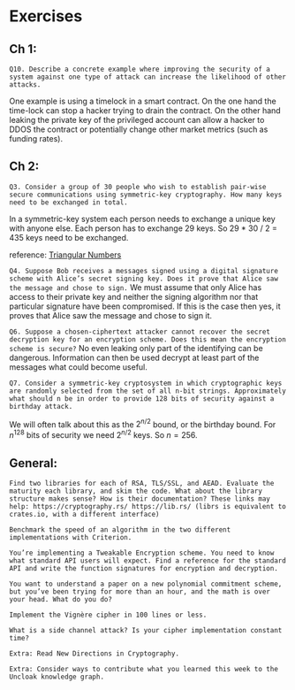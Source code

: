 # Exercises

## Ch 1:

`Q10. Describe a concrete example where improving the security of a system against one type of attack can increase the likelihood of other attacks.`

One example is using a timelock in a smart contract. On the one hand the time-lock can stop a hacker trying to drain the contract. On the other hand leaking
the private key of the privileged account can allow a hacker to DDOS the contract or potentially change other market metrics (such as funding rates).

## Ch 2:

`Q3. Consider a group of 30 people who wish to establish pair-wise secure communications using symmetric-key cryptography. How many keys need to be exchanged in total.`

In a symmetric-key system each person needs to exchange a unique key with anyone else. Each person has to exchange 29 keys. So 29 \* 30 / 2 = 435 keys need to be exchanged.

reference: [Triangular Numbers](theory/triangular_numbers.md)

`Q4. Suppose Bob receives a messages signed using a digital signature scheme with Alice’s secret signing key. Does it prove that Alice saw the message and chose to sign.`
We must assume that only Alice has access to their private key and neither the signing algorithm nor that particular signature have been compromised. If this is the case then yes, it proves that Alice saw the message and chose to sign it.

`Q6. Suppose a chosen-ciphertext attacker cannot recover the secret decryption key for an encryption scheme. Does this mean the encryption scheme is secure?`
No even leaking only part of the identifying can be dangerous. Information can then be used decrypt at least part of the messages what could become useful.

`Q7. Consider a symmetric-key cryptosystem in which cryptographic keys are randomly selected from the set of all n-bit strings. Approximately what should n be in order to provide 128 bits of security against a birthday attack.`

We will often talk about this as the $2^{n/2}$ bound, or the birthday bound. For $n^128$ bits of security we need $2^{n/2}$ keys. So $n = 256$.

## General:

`Find two libraries for each of RSA, TLS/SSL, and AEAD. Evaluate the maturity each library, and skim the code. What about the library structure makes sense? How is their documentation? These links may help: https://cryptography.rs/ https://lib.rs/ (librs is equivalent to crates.io, with a different interface)`

`Benchmark the speed of an algorithm in the two different implementations with Criterion.`

`You’re implementing a Tweakable Encryption scheme. You need to know what standard API users will expect. Find a reference for the standard API and write the function signatures for encryption and decryption.`

`You want to understand a paper on a new polynomial commitment scheme, but you’ve been trying for more than an hour, and the math is over your head. What do you do?`

`Implement the Vignère cipher in 100 lines or less.`

`What is a side channel attack? Is your cipher implementation constant time?`

`Extra: Read New Directions in Cryptography.`

`Extra: Consider ways to contribute what you learned this week to the Uncloak knowledge graph.`
